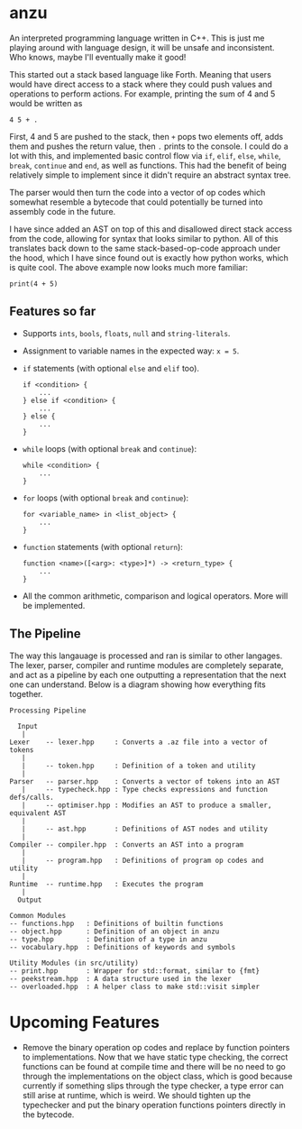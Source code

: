 # anzu
An interpreted programming language written in C++. This is just me playing around with language design, it will be unsafe and inconsistent. Who knows, maybe I'll eventually make it good!

This started out a stack based language like Forth. Meaning that users would have direct access to a stack where they could push values and operations to perform actions. For example, printing the sum of 4 and 5 would be written as

```
4 5 + .
```
First, 4 and 5 are pushed to the stack, then `+` pops two elements off, adds them and pushes the return value, then `.` prints to the console. I could do a lot with this, and implemented basic control flow via `if`, `elif`, `else`, `while`, `break`, `continue` and `end`, as well as functions. This had the benefit of being relatively simple to implement since it didn't require an abstract syntax tree.

The parser would then turn the code into a vector of op codes which somewhat resemble a bytecode that could potentially be turned into assembly code in the future.

I have since added an AST on top of this and disallowed direct stack access from the code, allowing for syntax that looks similar to python. All of this translates back down to the same stack-based-op-code approach under the hood, which I have since found out is exactly how python works, which is quite cool. The above example now looks much more familiar:

```
print(4 + 5)
```

## Features so far
* Supports `ints`, `bools`, `floats`, `null` and `string-literals`.
* Assignment to variable names in the expected way: `x = 5`.
* `if` statements (with optional `else` and `elif` too).

    ```
    if <condition> {
        ...
    } else if <condition> {
        ...
    } else {
        ...
    }
    ```
* `while` loops (with optional `break` and `continue`):

    ```
    while <condition> {
        ...
    }
    ```
* `for` loops (with optional `break` and `continue`):

    ```
    for <variable_name> in <list_object> {
        ...
    }
    ```
* `function` statements (with optional `return`):

    ```
    function <name>([<arg>: <type>]*) -> <return_type> {
        ...
    }
    ```
* All the common arithmetic, comparison and logical operators. More will be implemented.

## The Pipeline
The way this langauage is processed and ran is similar to other langages. The lexer, parser, compiler and runtime modules are completely separate, and act as a pipeline by each one outputting a representation that the next one can understand. Below is a diagram showing how everything fits together.


```
Processing Pipeline

  Input
   |
Lexer    -- lexer.hpp     : Converts a .az file into a vector of tokens
   |
   |     -- token.hpp     : Definition of a token and utility
   |
Parser   -- parser.hpp    : Converts a vector of tokens into an AST
   |     -- typecheck.hpp : Type checks expressions and function defs/calls.
   |     -- optimiser.hpp : Modifies an AST to produce a smaller, equivalent AST
   |
   |     -- ast.hpp       : Definitions of AST nodes and utility
   |
Compiler -- compiler.hpp  : Converts an AST into a program
   |
   |     -- program.hpp   : Definitions of program op codes and utility
   |
Runtime  -- runtime.hpp   : Executes the program
   |
  Output

Common Modules
-- functions.hpp   : Definitions of builtin functions
-- object.hpp      : Definition of an object in anzu
-- type.hpp        : Definition of a type in anzu
-- vocabulary.hpp  : Definitions of keywords and symbols

Utility Modules (in src/utility)
-- print.hpp       : Wrapper for std::format, similar to {fmt}
-- peekstream.hpp  : A data structure used in the lexer
-- overloaded.hpp  : A helper class to make std::visit simpler
```

# Upcoming Features
* Remove the binary operation op codes and replace by function pointers to implementations. Now that we have static type checking, the correct functions can be found at compile time and there will be no need to go through the implementations on the object class, which is good because currently if something slips through the type checker, a type error can still arise at runtime, which is weird. We should tighten up the typechecker and put the binary operation functions pointers directly in the bytecode.